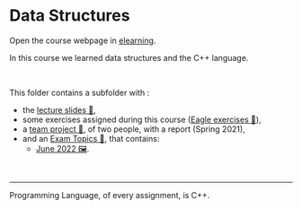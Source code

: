 # Data Structures 

Οpen the course webpage in [elearning](https://elearning.auth.gr/course/view.php?id=7947&lang=en).

In this course we learned data structures and the C++ language. 

<br />


This folder contains a subfolder with :
- the [lecture slides 📂](https://github.com/tsiggi/CSD-Auth/tree/main/2nd%20Semester/Data%20Structures/Lecture%20Slides),
- some exercises assigned during this course ([Eagle exercises 📂](https://github.com/tsiggi/CSD-Auth/tree/main/2nd%20Semester/Data%20Structures/Eagle%20Exercises)),
- a [team project 📂](https://github.com/tsiggi/CSD-Auth/tree/main/2nd%20Semester/Data%20Structures/Team%20Project), of two people, with a report (Spring 2021),
- and an [Exam Topics 📂](https://github.com/tsiggi/CSD-Auth/tree/main/2nd%20Semester/Data%20Structures/%CE%98%CE%AD%CE%BC%CE%B1%CF%84%CE%B1), that contains:
    - [June 2022 🖼️](https://github.com/tsiggi/CSD-Auth/raw/main/2nd%20Semester/Data%20Structures/%CE%98%CE%AD%CE%BC%CE%B1%CF%84%CE%B1/2022%20%CE%99%CE%BF%CF%8D%CE%BD%CE%B9%CE%BF%CF%82.jpg).

<br/>
<hr/>

Programming Language, of every assignment, is C++.